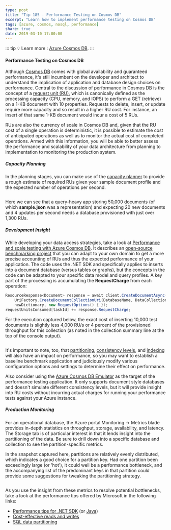 ```yaml
---
type: post
title: "Tip 185 - Performance Testing on Cosmos DB"
excerpt: "Learn how to implement performance testing on Cosmos DB"
tags: [azure, cosmos, nosql, performance]
share: true
date: 2019-03-10 17:00:00
---
```

 
::: tip
:bulb: Learn more : [Azure Cosmos DB](https://docs.microsoft.com/azure/cosmos-db/introduction?WT.mc_id=docs-azuredevtips-micrum).
:::

#### Performance Testing on Cosmos DB
 
Although [Cosmos DB](https://azure.microsoft.com/services/cosmos-db?WT.mc_id=azure-azuredevtips-micrum) comes with global availability and guaranteed performance, it's still incumbent on the developer and architect to understand the implication of application and database design choices on performance. Central to the discussion of performance in Cosmos DB is the concept of a [request unit (RU)](https://docs.microsoft.com/azure/cosmos-db/request-units?WT.mc_id=docs-azuredevtips-micrum), which is canonically defined as the processing capacity (CPU, memory, and IOPS) to perform a GET (retrieve) on a 1-KB document with 10 properties. Requests to delete, insert, or update require more capacity and so result in a higher RU cost. For instance, an insert of that same 1-KB document would incur a cost of 5 RUs.

RUs are also the currency of scale in Cosmos DB and, given that the RU cost of a single operation is deterministic, it is possible to estimate the cost of anticipated operations as well as to monitor the actual cost of completed operations. Armed with this information, you will be able to better assess the performance and scalability of your data architecture from planning to implementation to monitoring the production system.

##### Capacity Planning

In the planning stages, you can make use of the [capacity planner](https://www.documentdb.com/capacityplanner) to provide a rough estimate of required RUs given your sample document profile and the expected number of operations per second.  

<img :src="$withBase('/files/cosmos-planner.png')">

Here we can see that a query-heavy app storing 50,000 documents (of which **sample.json** was a representation) and expecting 20 new documents and 4 updates per second needs a database provisioned with just over 1,300 RUs.

##### Development Insight

While developing your data access strategies, take a look at [Performance and scale testing with Azure Cosmos DB](https://docs.microsoft.com/azure/cosmos-db/performance-testing?WT.mc_id=docs-azuredevtips-micrum). It describes an [open-source benchmarking project](https://github.com/Azure/azure-cosmosdb-dotnet/tree/master/samples/documentdb-benchmark?WT.mc_id=github-azuredevtips-micrum) that you can adapt to your own domain to get a more precise accounting of RUs and thus the expected performance of your application. The code uses the .NET SDK and specifically applies to inserts into a document database (versus tables or graphs), but the concepts in the code can be adapted to your specific data model and query profiles. A key part of the processing is accumulating the **RequestCharge** from each operation:

```C#
ResourceResponse<Document> response = await client.CreateDocumentAsync(
	UriFactory.CreateDocumentCollectionUri(DatabaseName, DataCollectionName),
	newDictionary, new RequestOptions() { });
requestUnitsConsumed[taskId] += response.RequestCharge;
```

For the execution captured below, the exact cost of inserting 10,000 test documents is slightly less 4,000 RU/s or 4 percent of the provisioned throughput for this collection (as noted in the collection summary line at the top of the console output).

<img :src="$withBase('/files/benchmarkapp.png')">

It's important to note, too, that [partitioning](https://docs.microsoft.com/azure/cosmos-db/partition-data?WT.mc_id=docs-azuredevtips-micrum), [consistency levels](https://docs.microsoft.com/azure/cosmos-db/consistency-levels?WT.mc_id=docs-azuredevtips-micrum), and [indexing](https://docs.microsoft.com/azure/cosmos-db/indexing-policies?WT.mc_id=docs-azuredevtips-micrum) will also have an impact on performance, so you may want to establish a baseline benchmark application and judiciously modify various configuration options and settings to determine their effect on performance. 

Also consider using the [Azure Cosmos DB Emulator](https://docs.microsoft.com/azure/cosmos-db/local-emulator?WT.mc_id=docs-azuredevtips-micrum) as the target of the performance testing application. It only supports document style databases and doesn't simulate different consistency levels, but it will provide insight into RU costs without incurring actual charges for running your performance tests against your Azure instance.

##### Production Monitoring
For an operational database, the Azure portal Monitoring -> Metrics blade provides in-depth statistics on throughput, storage, availability, and latency. The Storage tab is of particular interest in that it lends insight into the partitioning of the data. Be sure to drill down into a specific database and collection to see the partition-specific metrics.

In the snapshot captured here, partitions are relatively evenly distributed, which indicates a good choice for a partition key. Had one partition been exceedingly large (or 'hot'), it could well be a performance bottleneck, and the accompanying list of the predominant keys in that partition could provide some suggestions for tweaking the partitioning strategy. 

<img :src="$withBase('/files/partitions.png')">

As you use the insight from these metrics to resolve potential bottlenecks, take a look at the performance tips offered by Microsoft in the following links:
- [Performance tips for .NET SDK](https://docs.microsoft.com/azure/cosmos-db/performance-tips?WT.mc_id=docs-azuredevtips-micrum) (or [Java](https://docs.microsoft.com/azure/cosmos-db/performance-tips-async-java?WT.mc_id=docs-azuredevtips-micrum))
- [Cost-effective reads and writes](https://docs.microsoft.com/azure/cosmos-db/key-value-store-cost?WT.mc_id=docs-azuredevtips-micrum)
- [SQL data partitioning](https://docs.microsoft.com/azure/cosmos-db/sql-api-partition-data?WT.mc_id=docs-azuredevtips-micrum)


